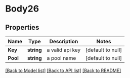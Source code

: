 # Body26

## Properties
Name | Type | Description | Notes
------------ | ------------- | ------------- | -------------
**Key** | **string** | a valid api key | [default to null]
**Pool** | **string** | a pool name | [default to null]

[[Back to Model list]](../README.md#documentation-for-models) [[Back to API list]](../README.md#documentation-for-api-endpoints) [[Back to README]](../README.md)


